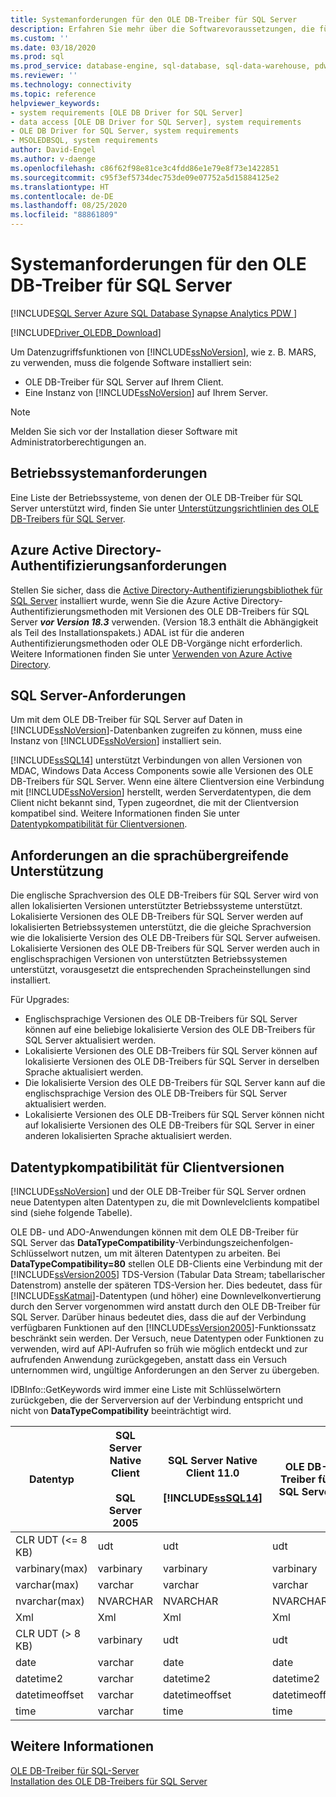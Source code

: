 ```yaml
---
title: Systemanforderungen für den OLE DB-Treiber für SQL Server
description: Erfahren Sie mehr über die Softwarevoraussetzungen, die für die Verwendung von Features für den Datenzugriff von SQL Server, wie z. B. mehrere aktive Resultsets (MARS), im OLE DB-Treiber für SQL Server erforderlich sind.
ms.custom: ''
ms.date: 03/18/2020
ms.prod: sql
ms.prod_service: database-engine, sql-database, sql-data-warehouse, pdw
ms.reviewer: ''
ms.technology: connectivity
ms.topic: reference
helpviewer_keywords:
- system requirements [OLE DB Driver for SQL Server]
- data access [OLE DB Driver for SQL Server], system requirements
- OLE DB Driver for SQL Server, system requirements
- MSOLEDBSQL, system requirements
author: David-Engel
ms.author: v-daenge
ms.openlocfilehash: c86f62f98e81ce3c4fdd86e1e79e8f73e1422851
ms.sourcegitcommit: c95f3ef5734dec753de09e07752a5d15884125e2
ms.translationtype: HT
ms.contentlocale: de-DE
ms.lasthandoff: 08/25/2020
ms.locfileid: "88861809"
---
```

# <a name="system-requirements-for-ole-db-driver-for-sql-server"></a>Systemanforderungen für den OLE DB-Treiber für SQL Server

[!INCLUDE[SQL Server Azure SQL Database Synapse Analytics PDW ](../../includes/applies-to-version/sql-asdb-asdbmi-asa-pdw.md)]

[!INCLUDE[Driver_OLEDB_Download](../../includes/driver_oledb_download.md)]

Um Datenzugriffsfunktionen von [!INCLUDE[ssNoVersion](../../includes/ssnoversion-md.md)], wie z. B. MARS, zu verwenden, muss die folgende Software installiert sein:  

* OLE DB-Treiber für SQL Server auf Ihrem Client.  
* Eine Instanz von [!INCLUDE[ssNoVersion](../../includes/ssnoversion-md.md)] auf Ihrem Server.

> [!NOTE]  
> Melden Sie sich vor der Installation dieser Software mit Administratorberechtigungen an.  

## <a name="operating-system-requirements"></a>Betriebssystemanforderungen  

Eine Liste der Betriebssysteme, von denen der OLE DB-Treiber für SQL Server unterstützt wird, finden Sie unter [Unterstützungsrichtlinien des OLE DB-Treibers für SQL Server](../oledb/applications/support-policies-for-oledb-driver-for-sql-server.md).  

## <a name="azure-active-directory-authentication-requirements"></a>Azure Active Directory-Authentifizierungsanforderungen  

Stellen Sie sicher, dass die [Active Directory-Authentifizierungsbibliothek für SQL Server](https://go.microsoft.com/fwlink/?LinkID=513072) installiert wurde, wenn Sie die Azure Active Directory-Authentifizierungsmethoden mit Versionen des OLE DB-Treibers für SQL Server ***vor Version 18.3*** verwenden. (Version 18.3 enthält die Abhängigkeit als Teil des Installationspakets.) ADAL ist für die anderen Authentifizierungsmethoden oder OLE DB-Vorgänge nicht erforderlich. Weitere Informationen finden Sie unter [Verwenden von Azure Active Directory](features/using-azure-active-directory.md).

## <a name="sql-server-requirements"></a>SQL Server-Anforderungen  

Um mit dem OLE DB-Treiber für SQL Server auf Daten in [!INCLUDE[ssNoVersion](../../includes/ssnoversion-md.md)]-Datenbanken zugreifen zu können, muss eine Instanz von [!INCLUDE[ssNoVersion](../../includes/ssnoversion-md.md)] installiert sein.  

[!INCLUDE[ssSQL14](../../includes/sssql14-md.md)] unterstützt Verbindungen von allen Versionen von MDAC, Windows Data Access Components sowie alle Versionen des OLE DB-Treibers für SQL Server. Wenn eine ältere Clientversion eine Verbindung mit [!INCLUDE[ssNoVersion](../../includes/ssnoversion-md.md)] herstellt, werden Serverdatentypen, die dem Client nicht bekannt sind, Typen zugeordnet, die mit der Clientversion kompatibel sind. Weitere Informationen finden Sie unter [Datentypkompatibilität für Clientversionen](#data-type-compatibility-for-client-versions).  

## <a name="cross-language-requirements"></a>Anforderungen an die sprachübergreifende Unterstützung  

Die englische Sprachversion des OLE DB-Treibers für SQL Server wird von allen lokalisierten Versionen unterstützter Betriebssysteme unterstützt. Lokalisierte Versionen des OLE DB-Treibers für SQL Server werden auf lokalisierten Betriebssystemen unterstützt, die die gleiche Sprachversion wie die lokalisierte Version des OLE DB-Treibers für SQL Server aufweisen. Lokalisierte Versionen des OLE DB-Treibers für SQL Server werden auch in englischsprachigen Versionen von unterstützten Betriebssystemen unterstützt, vorausgesetzt die entsprechenden Spracheinstellungen sind installiert.  

Für Upgrades:  

* Englischsprachige Versionen des OLE DB-Treibers für SQL Server können auf eine beliebige lokalisierte Version des OLE DB-Treibers für SQL Server aktualisiert werden.  
* Lokalisierte Versionen des OLE DB-Treibers für SQL Server können auf lokalisierte Versionen des OLE DB-Treibers für SQL Server in derselben Sprache aktualisiert werden.  
* Die lokalisierte Version des OLE DB-Treibers für SQL Server kann auf die englischsprachige Version des OLE DB-Treibers für SQL Server aktualisiert werden.  
* Lokalisierte Versionen des OLE DB-Treibers für SQL Server können nicht auf lokalisierte Versionen des OLE DB-Treibers für SQL Server in einer anderen lokalisierten Sprache aktualisiert werden.  

## <a name="data-type-compatibility-for-client-versions"></a>Datentypkompatibilität für Clientversionen  

[!INCLUDE[ssNoVersion](../../includes/ssnoversion-md.md)] und der OLE DB-Treiber für SQL Server ordnen neue Datentypen alten Datentypen zu, die mit Downlevelclients kompatibel sind (siehe folgende Tabelle).  

OLE DB- und ADO-Anwendungen können mit dem OLE DB-Treiber für SQL Server das **DataTypeCompatibility**-Verbindungszeichenfolgen-Schlüsselwort nutzen, um mit älteren Datentypen zu arbeiten. Bei **DataTypeCompatibility=80** stellen OLE DB-Clients eine Verbindung mit der [!INCLUDE[ssVersion2005](../../includes/ssversion2005-md.md)] TDS-Version (Tabular Data Stream; tabellarischer Datenstrom) anstelle der späteren TDS-Version her. Dies bedeutet, dass für [!INCLUDE[ssKatmai](../../includes/sskatmai-md.md)]-Datentypen (und höher) eine Downlevelkonvertierung durch den Server vorgenommen wird anstatt durch den OLE DB-Treiber für SQL Server. Darüber hinaus bedeutet dies, dass die auf der Verbindung verfügbaren Funktionen auf den  [!INCLUDE[ssVersion2005](../../includes/ssversion2005-md.md)]-Funktionssatz beschränkt sein werden. Der Versuch, neue Datentypen oder Funktionen zu verwenden, wird auf API-Aufrufen so früh wie möglich entdeckt und zur aufrufenden Anwendung zurückgegeben, anstatt dass ein Versuch unternommen wird, ungültige Anforderungen an den Server zu übergeben.  

IDBInfo::GetKeywords wird immer eine Liste mit Schlüsselwörtern zurückgeben, die der Serverversion auf der Verbindung entspricht und nicht von **DataTypeCompatibility** beeinträchtigt wird.  

|Datentyp|SQL Server Native Client<br /><br />SQL Server 2005|SQL Server Native Client 11.0<br /><br /> [!INCLUDE[ssSQL14](../../includes/sssql14-md.md)]|OLE DB-Treiber für SQL Server|Windows Data Access Components, MDAC und<br /><br /> OLE DB-Treiber für SQL Server-OLE DB-Anwendungen mit DataTypeCompatibility=80|  
|---------------|--------------------------------------------------|-------------------------------------------------------------|-------------------------------------------------------------|-------------------------------------------------------------------------------------------------------------------------------|  
|CLR UDT (\<= 8 KB)|udt|udt|udt|Varbinary|  
|varbinary(max)|varbinary|varbinary|varbinary|Image|  
|varchar(max)|varchar|varchar|varchar|Text|  
|nvarchar(max)|NVARCHAR|NVARCHAR|NVARCHAR|Ntext|  
|Xml|Xml|Xml|Xml|Ntext|  
|CLR UDT (> 8 KB)|varbinary|udt|udt|Image|  
|date|varchar|date|date|Varchar|  
|datetime2|varchar|datetime2|datetime2|Varchar|  
|datetimeoffset|varchar|datetimeoffset|datetimeoffset|Varchar|  
|time|varchar|time|time|Varchar|  

## <a name="see-also"></a>Weitere Informationen  

[OLE DB-Treiber für SQL-Server](../oledb/oledb-driver-for-sql-server.md)  
[Installation des OLE DB-Treibers für SQL Server](../oledb/applications/installing-oledb-driver-for-sql-server.md)  
